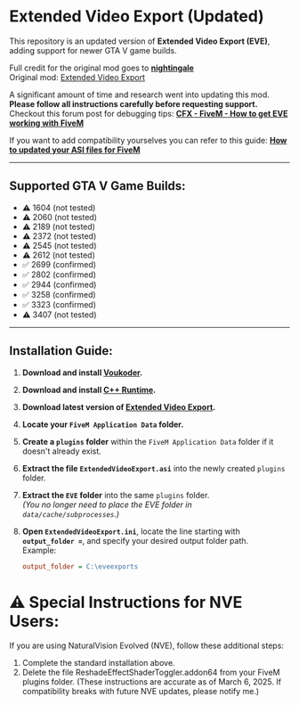 # Extended Video Export (Updated)

This repository is an updated version of **Extended Video Export (EVE)**, adding support for newer GTA V game builds.

Full credit for the original mod goes to **[nightingale](https://www.gta5-mods.com/users/nightingale)**  
Original mod: [Extended Video Export](https://www.gta5-mods.com/scripts/extended-video-export)

A significant amount of time and research went into updating this mod. **Please follow all instructions carefully before requesting support.**
Checkout this forum post for debugging tips: **[CFX - FiveM - How to get EVE working with FiveM](https://forum.cfx.re/t/how-to-use-extended-video-export-eve-fivem/2581771)**  

If you want to add compatibility yourselves you can refer to this guide: **[How to updated your ASI files for FiveM](https://forum.cfx.re/t/how-to-make-a-res-file-and-update-your-asi-files/5090038)**  

---

## Supported GTA V Game Builds:

- ⚠️ 1604 (not tested)
- ⚠️ 2060 (not tested)
- ⚠️ 2189 (not tested)
- ⚠️ 2372 (not tested)
- ⚠️ 2545 (not tested)
- ⚠️ 2612 (not tested)
- ✅ 2699 (confirmed)
- ✅ 2802 (confirmed)
- ✅ 2944 (confirmed)
- ✅ 3258 (confirmed)
- ✅ 3323 (confirmed)
- ⚠️ 3407 (not tested)

---

## Installation Guide:

1. **Download and install [Voukoder](https://github.com/Vouk/voukoder/releases).**

2. **Download and install [C++ Runtime](https://aka.ms/vs/17/release/vc_redist.x64.exe).**

3. **Download latest version of [Extended Video Export](https://github.com/MiffedLyric559/EVE-FiveM/releases/latest).**

4. **Locate your `FiveM Application Data` folder.**

5. **Create a `plugins` folder** within the `FiveM Application Data` folder if it doesn't already exist.

6. **Extract the file `ExtendedVideoExport.asi`** into the newly created `plugins` folder.

7. **Extract the `EVE` folder** into the same `plugins` folder.  
   *(You no longer need to place the EVE folder in `data/cache/subprocesses`.)*

8. **Open `ExtendedVideoExport.ini`**, locate the line starting with **`output_folder =`**, and specify your desired output folder path.  
   Example:
   ```ini
   output_folder = C:\eveexports

# ⚠️ Special Instructions for NVE Users:
If you are using NaturalVision Evolved (NVE), follow these additional steps:

1. Complete the standard installation above.
2. Delete the file ReshadeEffectShaderToggler.addon64 from your FiveM plugins folder.
(These instructions are accurate as of March 6, 2025. If compatibility breaks with future NVE updates, please notify me.)
